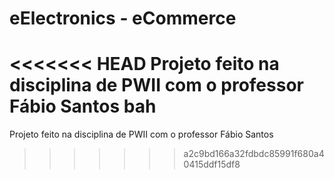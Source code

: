 # eElectronics - eCommerce
<<<<<<< HEAD
Projeto feito na disciplina de PWII com o professor Fábio Santos
bah
=======
 Projeto feito na disciplina de PWII com o professor Fábio Santos
>>>>>>> a2c9bd166a32fdbdc85991f680a40415ddf15df8
